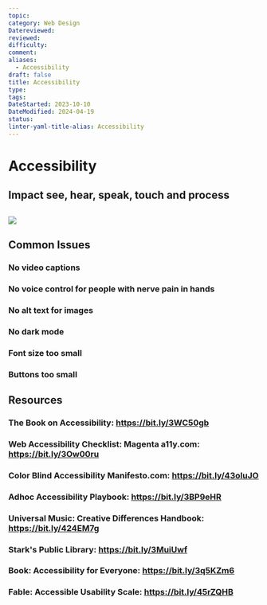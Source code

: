 ```yaml
---
topic: 
category: Web Design
Datereviewed: 
reviewed: 
difficulty: 
comment: 
aliases:
  - Accessibility
draft: false
title: Accessibility
type: 
tags: 
DateStarted: 2023-10-10
DateModified: 2024-04-19
status: 
linter-yaml-title-alias: Accessibility
---
```


# Accessibility

## Impact see, hear, speak, touch and process

## ![](https://cdn.jsdelivr.net/gh/jenniferwonder/bimg/web-design/Design-Systems-Accessibility.png)

## Common Issues

### No video captions

### No voice control for people with nerve pain in hands

### No alt text for images

### No dark mode

### Font size too small

### Buttons too small

## Resources

### The Book on Accessibility: https://bit.ly/3WC50gb

### Web Accessibility Checklist: Magenta a11y.com: https://bit.ly/3Ow00ru

### Color Blind Accessibility Manifesto.com: https://bit.ly/43oIuJO

### Adhoc Accessibility Playbook: https://bit.ly/3BP9eHR

### Universal Music: Creative Differences Handbook: https://bit.ly/424EM7g

### Stark's Public Library: https://bit.ly/3MuiUwf

### Book: Accessibility for Everyone: https://bit.ly/3q5KZm6

### Fable: Accessible Usability Scale: https://bit.ly/45rZQHB
